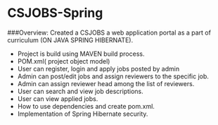 # CSJOBS-Spring

###Overview: Created a CSJOBS a web application portal as a part of curriculum (ON JAVA SPRING HIBERNATE).
* Project is build using MAVEN build process.
* POM.xml( project object model)
* User can register, login and apply jobs posted by admin
* Admin can post/edit jobs and assign reviewers to the specific job.
* Admin can assign reviewer head among the list of reviewers.
* User can search and view job descriptions.
* User can view applied jobs. 
* How to use dependencies and create pom.xml.
* Implementation of Spring Hibernate security.
